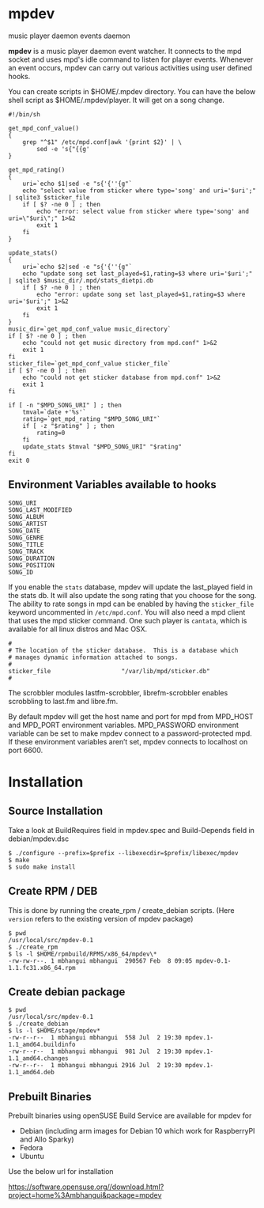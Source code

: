 # mpdev
music player daemon events daemon

**mpdev** is a music player daemon event watcher. It connects to the mpd socket and uses mpd's idle command to listen for player events. Whenever an event occurs, mpdev can carry out various activities using user defined hooks.

You can create scripts in $HOME/.mpdev directory. You can have the below shell script as $HOME/.mpdev/player. It will get on a song change.

```
#!/bin/sh

get_mpd_conf_value()
{
	grep "^$1" /etc/mpd.conf|awk '{print $2}' | \
		sed -e 's{"{{g'
}

get_mpd_rating()
{
	uri=`echo $1|sed -e "s{'{''{g"`
	echo "select value from sticker where type='song' and uri='$uri';" | sqlite3 $sticker_file
	if [ $? -ne 0 ] ; then
		echo "error: select value from sticker where type='song' and uri=\"$uri\";" 1>&2
		exit 1
	fi
}

update_stats()
{
	uri=`echo $2|sed -e "s{'{''{g"`
	echo "update song set last_played=$1,rating=$3 where uri='$uri';" | sqlite3 $music_dir/.mpd/stats_dietpi.db
	if [ $? -ne 0 ] ; then
		echo "error: update song set last_played=$1,rating=$3 where uri='$uri';" 1>&2
		exit 1
	fi
}
music_dir=`get_mpd_conf_value music_directory`
if [ $? -ne 0 ] ; then
	echo "could not get music directory from mpd.conf" 1>&2
	exit 1
fi
sticker_file=`get_mpd_conf_value sticker_file`
if [ $? -ne 0 ] ; then
	echo "could not get sticker database from mpd.conf" 1>&2
	exit 1
fi

if [ -n "$MPD_SONG_URI" ] ; then
	tmval=`date +'%s'`
	rating=`get_mpd_rating "$MPD_SONG_URI"`
	if [ -z "$rating" ] ; then
		rating=0
	fi
	update_stats $tmval "$MPD_SONG_URI" "$rating"
fi
exit 0
```

## Environment Variables available to hooks

```
SONG_URI
SONG_LAST_MODIFIED
SONG_ALBUM
SONG_ARTIST
SONG_DATE
SONG_GENRE
SONG_TITLE
SONG_TRACK
SONG_DURATION
SONG_POSITION
SONG_ID
```

If you enable the `stats` database, mpdev will update the last\_played field in the stats db. It will also update the song rating that you choose for the song. The ability to rate songs in mpd can be enabled by having the `sticker_file` keyword uncommented in `/etc/mpd.conf`. You will also need a mpd client that uses the mpd sticker command. One such player is `cantata`, which is available for all linux distros and Mac OSX.

```
#
# The location of the sticker database.  This is a database which
# manages dynamic information attached to songs.
#
sticker_file                    "/var/lib/mpd/sticker.db"
#
```

The scrobbler modules lastfm-scrobbler, librefm-scrobbler enables scrobbling to last.fm and libre.fm.

By default mpdev will get the host name and port for mpd from MPD\_HOST and MPD\_PORT environment variables. MPD\_PASSWORD environment variable can be set to make mpdev connect to a password-protected mpd. If these environment variables aren’t set, mpdev connects to localhost on port 6600.

# Installation

## Source Installation

Take a look at BuildRequires field in mpdev.spec and Build-Depends field in debian/mpdev.dsc

```
$ ./configure --prefix=$prefix --libexecdir=$prefix/libexec/mpdev
$ make
$ sudo make install
```
## Create RPM / DEB

This is done by running the create\_rpm / create\_debian scripts. (Here `version` refers to the existing version of mpdev package)

```
$ pwd
/usr/local/src/mpdev-0.1
$ ./create_rpm
$ ls -l $HOME/rpmbuild/RPMS/x86_64/mpdev\*
-rw-rw-r--. 1 mbhangui mbhangui  290567 Feb  8 09:05 mpdev-0.1-1.1.fc31.x86_64.rpm
```

## Create debian package
```
$ pwd
/usr/local/src/mpdev-0.1
$ ./create_debian
$ ls -l $HOME/stage/mpdev*
-rw-r--r--  1 mbhangui mbhangui  558 Jul  2 19:30 mpdev.1-1.1_amd64.buildinfo
-rw-r--r--  1 mbhangui mbhangui  981 Jul  2 19:30 mpdev.1-1.1_amd64.changes
-rw-r--r--  1 mbhangui mbhangui 2916 Jul  2 19:30 mpdev.1-1.1_amd64.deb
```

## Prebuilt Binaries

Prebuilt binaries using openSUSE Build Service are available for mpdev for

* Debian (including arm images for Debian 10 which work for RaspberryPI and Allo Sparky)
* Fedora
* Ubuntu

Use the below url for installation

https://software.opensuse.org//download.html?project=home%3Ambhangui&package=mpdev
